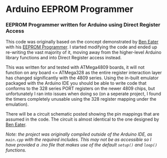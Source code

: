# Arduino EEPROM Programmer

### EEPROM Programmer written for Arduino using Direct Register Access

This code was originally based on the concept demonstrated by [Ben Eater](https://eater.net/) with his [EEPROM Programmer](https://github.com/beneater/eeprom-programmer). I started modifying the code and ended up re-writing the vast majority of it, moving away from the higher-level Arduino library functions and into Direct Register access instead.

This was written for and tested with ATMega4809 boards, it will not function on any board <= ATMega328 as the entire register interaction layer has changed significantly with the 4809 series. Using the in-built emulator packaged with the Arduino IDE you should be able to write code that conforms to the 328 series PORT registers on the newer 4809 chips, but unfortunately I ran into issues when doing so (on a seperate project, I found the timers completely unusable using the 328 register mapping under the emulation).

There will be a circuit schematic posted showing the pin mappings that are assumed in the code. The circuit is almost identical to the one designed by [Ben Eater](https://github.com/beneater/eeprom-programmer/blob/master/schematic.png).

*Note: the project was originally compiled outside of the Arduino IDE, as `main.cpp` with the required includes. This may not be as accessible so I have provided a .ino file that makes use of the default `setup()` and `loop()` functions.*
